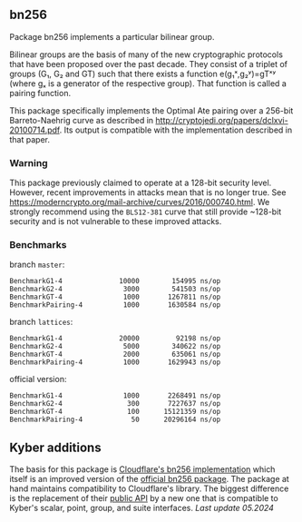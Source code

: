 bn256
-----

Package bn256 implements a particular bilinear group.

Bilinear groups are the basis of many of the new cryptographic protocols that
have been proposed over the past decade. They consist of a triplet of groups
(G₁, G₂ and GT) such that there exists a function e(g₁ˣ,g₂ʸ)=gTˣʸ (where gₓ is a
generator of the respective group). That function is called a pairing function.

This package specifically implements the Optimal Ate pairing over a 256-bit
Barreto-Naehrig curve as described in
http://cryptojedi.org/papers/dclxvi-20100714.pdf. Its output is compatible with
the implementation described in that paper.

### Warning
This package previously claimed to operate at a 128-bit security level. However,
recent improvements in attacks mean that is no longer true. See
https://moderncrypto.org/mail-archive/curves/2016/000740.html. 
We strongly recommend using the `BLS12-381` curve that still provide ~128-bit security and is not vulnerable to these improved attacks.

### Benchmarks

branch `master`:
```
BenchmarkG1-4        	   10000	    154995 ns/op
BenchmarkG2-4        	    3000	    541503 ns/op
BenchmarkGT-4        	    1000	   1267811 ns/op
BenchmarkPairing-4   	    1000	   1630584 ns/op
```

branch `lattices`:
```
BenchmarkG1-4        	   20000	     92198 ns/op
BenchmarkG2-4        	    5000	    340622 ns/op
BenchmarkGT-4        	    2000	    635061 ns/op
BenchmarkPairing-4   	    1000	   1629943 ns/op
```

official version:
```
BenchmarkG1-4        	    1000	   2268491 ns/op
BenchmarkG2-4        	     300	   7227637 ns/op
BenchmarkGT-4        	     100	  15121359 ns/op
BenchmarkPairing-4   	      50	  20296164 ns/op
```

Kyber additions
---------------

The basis for this package is [Cloudflare's bn256 implementation](https://github.com/cloudflare/bn256)
which itself is an improved version of the [official bn256 package](https://golang.org/x/crypto/bn256).
The package at hand maintains compatibility to Cloudflare's library. The biggest difference is the replacement of their
[public API](https://github.com/cloudflare/bn256/blob/master/bn256.go) by a new
one that is compatible to Kyber's scalar, point, group, and suite interfaces. *Last update 05.2024*

